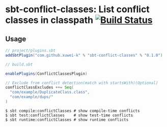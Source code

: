 # sbt-conflict-classes: List conflict classes in classpath  [![Build Status](https://secure.travis-ci.org/xuwei-k/sbt-conflict-classes.png?branch=master)](http://travis-ci.org/xuwei-k/sbt-conflict-classes)


## Usage

```scala
// project/plugins.sbt
addSbtPlugin("com.github.xuwei-k" % "sbt-conflict-classes" % "0.1.0")
```

```scala
// build.sbt

enablePlugins(ConflictClassesPlugin)

// Exclude from conflict detection(match with startsWith)(Optional)
conflictClassExcludes ++= Seq(
  "com/example/DuplicateClass.class",
  "com/example/dups/"
)
```

```
$ sbt compile:conflictClasses # show compile-time conflicts
$ sbt test:conflictClasses    # show test-time conflicts
$ sbt runtime:conflictClasses # show runtime conflicts
```
